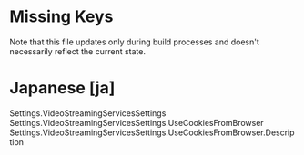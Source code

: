 # Missing Keys
Note that this file updates only during build processes and doesn't necessarily reflect the current state.

# Japanese [ja]
Settings.VideoStreamingServicesSettings  
Settings.VideoStreamingServicesSettings.UseCookiesFromBrowser  
Settings.VideoStreamingServicesSettings.UseCookiesFromBrowser.Description  

